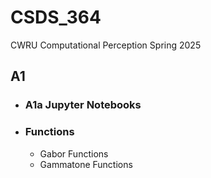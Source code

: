 # CSDS_364
CWRU Computational Perception Spring 2025

## A1
- ### A1a Jupyter Notebooks
- ### Functions
    - Gabor Functions
    - Gammatone Functions 